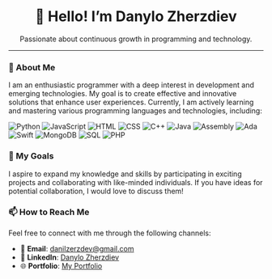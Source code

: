 <div align="center">
  <h1 align="center">👋 Hello! I’m Danylo Zherzdiev</h1>
  <p align="center">Passionate about continuous growth in programming and technology.</p>
</div>

---

### 🌟 About Me

I am an enthusiastic programmer with a deep interest in development and emerging technologies. My goal is to create effective and innovative solutions that enhance user experiences. Currently, I am actively learning and mastering various programming languages and technologies, including:
<div>
  
![Python](https://img.shields.io/badge/Projects-Python-306998?style=flat&logo=python)
![JavaScript](https://img.shields.io/badge/Projects-JavaScript-F7DF1E?style=flat&logo=javascript)
![HTML](https://img.shields.io/badge/Projects-HTML-E34F26?style=flat&logo=html5)
![CSS](https://img.shields.io/badge/Projects-CSS-1572B6?style=flat&logo=css3)
![C++](https://img.shields.io/badge/Projects-C%2FC%2B%2B-00599C?style=flat&logo=c)
![Java](https://img.shields.io/badge/Projects-Java-007396?style=flat&logo=java)
![Assembly](https://img.shields.io/badge/Projects-Assembly-6E4C3A?style=flat&logo=assembly)
![Ada](https://img.shields.io/badge/Projects-Ada-4E8B8B?style=flat&logo=ada)
![Swift](https://img.shields.io/badge/Projects-Swift-F05138?style=flat&logo=swift)
![MongoDB](https://img.shields.io/badge/Projects-MongoDB-47A248?style=flat&logo=mongodb)
![SQL](https://img.shields.io/badge/Projects-SQL-003B57?style=flat&logo=sqlite)
![PHP](https://img.shields.io/badge/Projects-PHP-777BB4?style=flat&logo=php)

</div>

### 🚀 My Goals

I aspire to expand my knowledge and skills by participating in exciting projects and collaborating with like-minded individuals. If you have ideas for potential collaboration, I would love to discuss them!

### 📫 How to Reach Me

Feel free to connect with me through the following channels:

- 📧 **Email**: [danilzerzdev@gmail.com](mailto:danilzerzdev@gmail.com)
- 🔗 **LinkedIn**: [Danylo Zherzdiev](https://www.linkedin.com/in/danylo-zherzdiev/)
- 🌐 **Portfolio**: [My Portfolio](https://mafinzyx.github.io/zherzdiev/)
